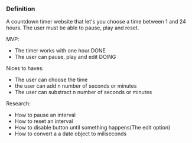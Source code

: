 ### Definition
A countdown timer website that let's you choose a time between 1 and 24 hours. The user must be able to pause, play and reset.


MVP:
- The timer works with one hour DONE
- The user can pause, play and edit DOING

Nices to haves:
- The user can choose the time
- the user can add n number of seconds or minutes
- The user can substract n number of seconds or minutes

Research:
- How to pause an interval
- How to reset an interval
- How to disable  button until something happens(The edit option)
- How to convert a a date object to miliseconds


